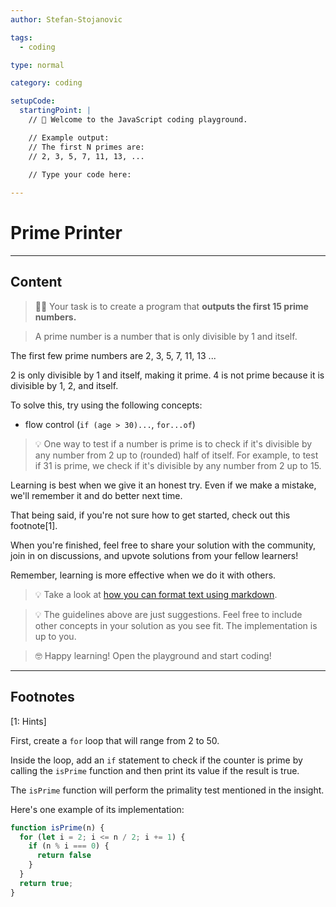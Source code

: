 ```yaml
---
author: Stefan-Stojanovic

tags:
  - coding

type: normal

category: coding

setupCode:
  startingPoint: |
    // 👋 Welcome to the JavaScript coding playground.

    // Example output:
    // The first N primes are:
    // 2, 3, 5, 7, 11, 13, ...

    // Type your code here:
    
---
```


# Prime Printer

---

## Content

> 👩‍💻 Your task is to create a program that **outputs the first 15 prime numbers.**

> A prime number is a number that is only divisible by 1 and itself.

The first few prime numbers are 2, 3, 5, 7, 11, 13 ...

2 is only divisible by 1 and itself, making it prime. 4 is not prime because it is divisible by 1, 2, and itself.

To solve this, try using the following concepts:
- flow control (`if (age > 30)...`, `for...of`)

> 💡 One way to test if a number is prime is to check if it's divisible by any number from 2 up to (rounded) half of itself. For example, to test if 31 is prime, we check if it's divisible by any number from 2 up to 15.

Learning is best when we give it an honest try. Even if we make a mistake, we'll remember it and do better next time.

That being said, if you're not sure how to get started, check out this footnote[1]. 

When you're finished, feel free to share your solution with the community, join in on discussions, and upvote solutions from your fellow learners!

Remember, learning is more effective when we do it with others.

> 💡 Take a look at [how you can format text using markdown](https://www.enki.com/glossary/general/markdown-formatting).

> 💡 The guidelines above are just suggestions. Feel free to include other concepts in your solution as you see fit. The implementation is up to you.

> 🤓 Happy learning! Open the playground and start coding!


---

## Footnotes

[1: Hints]

First, create a `for` loop that will range from 2 to 50. 

Inside the loop, add an `if` statement to check if the counter is prime by calling the `isPrime` function and then print its value if the result is true.

The `isPrime` function will perform the primality test mentioned in the insight.

Here's one example of its implementation:

```javascript
function isPrime(n) {
  for (let i = 2; i <= n / 2; i += 1) {
    if (n % i === 0) {
      return false
    }
  }
  return true;
}
```
